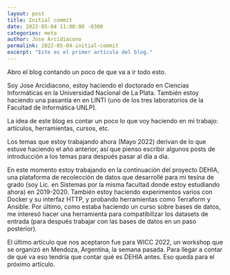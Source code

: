 ```yaml
---
layout: post
title: Initial commit
date: 2022-05-04 11:00:00 -0300
categories: meta
author: Jose Arcidiacono
permalink: 2022-05-04-initial-commit
excerpt: "Este es el primer artículo del blog."
---
```


Abro el blog contando un poco de que va a ir todo esto.

Soy Jose Arcidiacono, estoy haciendo el doctorado en Ciencias Informáticas en la Universidad Nacional de La Plata. También estoy haciendo una pasantía en en LINTI (uno de los tres laboratorios de la Facultad de Informática UNLP).

La idea de este blog es contar un poco lo que voy haciendo en mi trabajo: artículos, herramientas, cursos, etc.

Los temas que estoy trabajando ahora (Mayo 2022) derivan de lo que estuve haciendo el año anterior, así que pienso escribir algunos posts de introducción a los temas para después pasar al día a día.

En este momento estoy trabajando en la continuación del proyecto DEHIA, una plataforma de recolección de datos que desarrollé para mi tesina de grado (soy Lic. en Sistemas por la misma facultad donde estoy estudiando ahora) en 2019-2020. También estoy haciendo experimentos varios con Docker y su interfaz HTTP, y probando herramientas como Terraform y Ansible. Por último, como estaba haciendo un curso sobre bases de datos, me interesó hacer una herramienta para compatibilizar los datasets de entrada (para después trabajar con las bases de datos en un paso posterior).

El último artículo que nos aceptaron fue para WICC 2022, un workshop que se organizó en Mendoza, Argentina, la semana pasada. Para llegar a contar de qué va eso tendría que contar qué es DEHIA antes. Eso queda para el próximo artículo.
